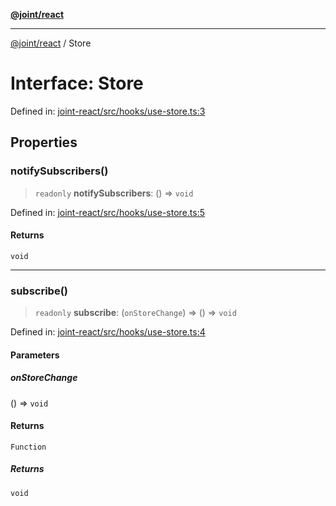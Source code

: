 [**@joint/react**](../README.md)

***

[@joint/react](../README.md) / Store

# Interface: Store

Defined in: [joint-react/src/hooks/use-store.ts:3](https://github.com/samuelgja/joint/blob/main/packages/joint-react/src/hooks/use-store.ts#L3)

## Properties

### notifySubscribers()

> `readonly` **notifySubscribers**: () => `void`

Defined in: [joint-react/src/hooks/use-store.ts:5](https://github.com/samuelgja/joint/blob/main/packages/joint-react/src/hooks/use-store.ts#L5)

#### Returns

`void`

***

### subscribe()

> `readonly` **subscribe**: (`onStoreChange`) => () => `void`

Defined in: [joint-react/src/hooks/use-store.ts:4](https://github.com/samuelgja/joint/blob/main/packages/joint-react/src/hooks/use-store.ts#L4)

#### Parameters

##### onStoreChange

() => `void`

#### Returns

`Function`

##### Returns

`void`
